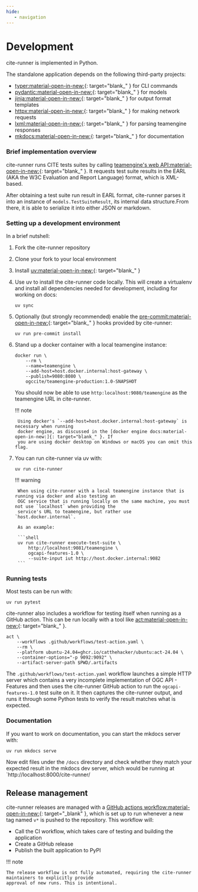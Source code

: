 ```yaml
---
hide:
   - navigation
---
```


# Development

cite-runner is implemented in Python.

The standalone application depends on the following third-party projects:

- [typer:material-open-in-new:]{: target="blank_" } for CLI commands
- [pydantic:material-open-in-new:]{: target="blank_" } for models
- [jinja:material-open-in-new:]{: target="blank_" } for output format templates
- [httpx:material-open-in-new:]{: target="blank_" } for making network requests
- [lxml:material-open-in-new:]{: target="blank_" } for parsing teamengine responses
- [mkdocs:material-open-in-new:]{: target="blank_" } for documentation

### Brief implementation overview

cite-runner runs CITE tests suites by calling [teamengine's web API:material-open-in-new:]{: target="blank_" }. It
requests test suite results in the EARL (AKA the W3C Evaluation and Report
Language) format, which is XML-based.

After obtaining a test suite run result in EARL format, cite-runner parses it
into an instance of `models.TestSuiteResult`, its internal data structure.From
there, it is able to serialize it into either JSON or markdown.


### Setting up a development environment

In a brief nutshell:

1. Fork the cite-runner repository

2. Clone your fork to your local environment

3. Install [uv:material-open-in-new:]{: target="blank_" }

4. Use uv to install the cite-runner code locally. This will create a virtualenv and install all
   dependencies needed for development, including for working on docs:

    ```shell
    uv sync
    ```

5. Optionally (but strongly recommended) enable the [pre-commit:material-open-in-new:]{: target="blank_" } hooks
   provided by cite-runner:

    ```shell
    uv run pre-commit install
    ```

6. Stand up a docker container with a local teamengine instance:

    ```shell
    docker run \
        --rm \
        --name=teamengine \
        --add-host=host.docker.internal:host-gateway \
        --publish=9080:8080 \
        ogccite/teamengine-production:1.0-SNAPSHOT
    ```

    You should now be able to use `http:localhost:9080/teamengine` as the teamengine URL in
    cite-runner.

    !!! note

        Using docker's `--add-host=host.docker.internal:host-gateway` is necessary when running
        docker engine, as discussed in the [docker engine docs:material-open-in-new:]{: target="blank_" }. If
        you are using docker desktop on Windows or macOS you can omit this flag.

7.  You can run cite-runner via uv with:

    ```shell
    uv run cite-runner
    ```

    !!! warning

         When using cite-runner with a local teamengine instance that is running via docker and also testing an
         OGC service that is running locally on the same machine, you must not use `localhost` when providing the
         service's URL to teamengine, but rather use `host.docker.internal`.

         As an example:

         ```shell
         uv run cite-runner execute-test-suite \
             http://localhost:9081/teamengine \
             ogcapi-features-1.0 \
             --suite-input iut http://host.docker.internal:9082
         ```


### Running tests

Most tests can be run with:

 ```shell
 uv run pytest
 ```

cite-runner also includes a workflow for testing itself when running as a GitHub action. This can be run locally
with a tool like [act:material-open-in-new:]{: target="blank_" }.

 ```shell
 act \
     --workflows .github/workflows/test-action.yaml \
     --rm \
     --platform ubuntu-24.04=ghcr.io/catthehacker/ubuntu:act-24.04 \
     --container-options="-p 9092:9092" \
     --artifact-server-path $PWD/.artifacts
 ```

The `.github/workflows/test-action.yaml` workflow launches a simple HTTP server which contains a very incomplete
implementation of OGC API - Features and then uses the cite-runner GitHub action to run the `ogcapi-features-1.0`
test suite on it. It then captures the cite-runner output, and runs it through some Python tests to verify the
result matches what is expected.


### Documentation

If you want to work on documentation, you can start the mkdocs server with:

 ```shell
 uv run mkdocs serve
 ```

Now edit files under the `/docs` directory and check whether they match your expected result in the mkdocs dev server,
which would be running at `http://localhost:8000/cite-runner/


## Release management

cite-runner releases are managed with a [GitHub actions workflow:material-open-in-new:]{: target="_blank" }, which is
set up to run whenever a new tag named `v*` is pushed to the repository. This workflow will:

- Call the CI workflow, which takes care of testing and building the application
- Create a GitHub release
- Publish the built application to PyPI

!!! note

    The release workflow is not fully automated, requiring the cite-runner maintainers to explicitly provide
    approval of new runs. This is intentional.



[act:material-open-in-new:]: https://nektosact.com/introduction.html
[docker engine docs:material-open-in-new:]: https://docs.docker.com/reference/cli/docker/container/run/#add-host
[GitHub actions workflow:material-open-in-new:]: https://github.com/OSGeo/cite-runner/blob/main/.github/workflows/release.yaml
[httpx:material-open-in-new:]: https://www.python-httpx.org/
[jinja:material-open-in-new:]: https://jinja.palletsprojects.com/en/stable/
[lxml:material-open-in-new:]: https://lxml.de/
[mkdocs:material-open-in-new:]: https://www.mkdocs.org/
[pre-commit:material-open-in-new:]: https://pre-commit.com/
[pydantic:material-open-in-new:]: https://docs.pydantic.dev/latest/
[teamengine's web API:material-open-in-new:]: https://opengeospatial.github.io/teamengine/users.html
[typer:material-open-in-new:]: https://typer.tiangolo.com/
[uv:material-open-in-new:]: https://docs.astral.sh/uv/
